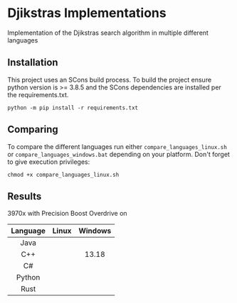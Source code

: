 # Djikstras Implementations

Implementation of the Djikstras search algorithm in multiple different languages

## Installation

This project uses an SCons build process.  To build the project ensure python version is >= 3.8.5 and the SCons dependencies are installed per the requirements.txt.

    python -m pip install -r requirements.txt

## Comparing

To compare the different languages run either `compare_languages_linux.sh` or `compare_languages_windows.bat` depending on your platform.  Don't forget to give execution privileges:

    chmod +x compare_languages_linux.sh

## Results

3970x with Precision Boost Overdrive on

| Language | Linux | Windows |
|    :-:   |  :-:  |   :-:   |
|   Java   |   |     |
|    C++   |   | 13.18 |
|    C#    |   |     |
|  Python  |    |      |
|   Rust   |   |       |